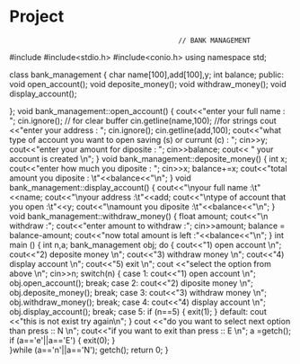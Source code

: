 # Project
                                              // BANK MANAGEMENT

	
#include<iostream>
#include<stdio.h>
#include<conio.h>
using namespace std;
 
class bank_management
{
	char name[100],add[100],y;
	int balance;
	public:
		void open_account();
		void deposite_money();
	    void withdraw_money();
	    void display_account();
	    
 };
 void bank_management::open_account()
 {
 	cout<<"enter your full name : ";
 	cin.ignore();            // for clear buffer
 	cin.getline(name,100);   //for strings
 	cout <<"enter your address : ";
 	cin.ignore();
 	cin.getline(add,100); 
 	cout<<"what type of account you want to open saving (s) or currunt (c) : ";
 	cin>>y;
 	cout<<"enter your amount for diposite : ";
 	cin>>balance;
 	cout<< " your account is created \n";
  } 
void bank_management::deposite_money()
{
	int x;
	cout<<"enter how much you diposite : ";
	cin>>x;
	balance+=x;
	cout<<"total amount you diposite : \t"<<balance<<"\n";
}
void bank_management::display_account()
{
	cout<<"\nyour full name :\t"<<name;
	cout<<"\nyour address :\t"<<add;
	cout<<"\ntype of account that you open :\t"<<y;
	cout<<"\namount you diposite :\t"<<balance<<"\n";
}
void bank_management::withdraw_money()
{
	float amount;
	cout<<"\n withdraw :";
	cout<<"enter amount to withdraw :";
	cin>>amount;
	balance = balance-amount;
	cout<<"now total amount is left :"<<balance<<"\n";
}
int main ()
{
	int n,a;
	bank_management obj;
  do
	{
	cout<<"1)  open account \n";
	cout<<"2)  deposite money \n";
	cout<<"3)  withdraw money \n";
	cout<<"4)  display account \n";
	cout<<"5)  exit \n";
	cout <<"select the option from above \n";
	cin>>n;
	switch(n)
	{
		  case 1:
		  cout<<"1) open account \n";
		  obj.open_account();
		  break;
		  case 2:
		  cout<<"2) diposite money \n";
		  obj.deposite_money();
		  break;
		  case 3:
		  cout<<"3) withdraw money \n";
		  obj.withdraw_money();
		  break;
		  case 4:
		  cout<<"4) display account \n";
		  obj.display_account();
		  break;
		  case 5:
		  	if (n==5)
		  	{
		  		exit(1);
			}
	default:
	     cout <<"this is not exist try again\n";
	}
	cout <<"do you want to select next option than press :: N \n";
	cout<<"if you want to exit than press :: E \n";
	a =getch();
	if (a=='e'||a=='E')
      	{
	    	exit(0);
      	}	
   }while (a=='n'||a=='N');
	getch();
	return 0;
}
